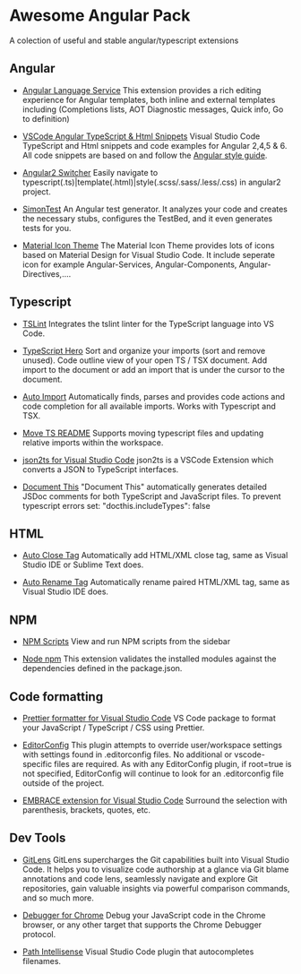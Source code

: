 # Awesome Angular Pack
A colection of useful and stable angular/typescript extensions

## Angular
* [Angular Language Service](https://marketplace.visualstudio.com/items?itemName=Angular.ng-template)
This extension provides a rich editing experience for Angular templates, both inline and external templates including (Completions lists, AOT Diagnostic messages, Quick info, Go to definition)

* [VSCode Angular TypeScript & Html Snippets](https://marketplace.visualstudio.com/items?itemName=Mikael.Angular-BeastCode)
Visual Studio Code TypeScript and Html snippets and code examples for Angular 2,4,5 & 6. All code snippets are based on and follow the [Angular style guide](https://angular.io/docs/ts/latest/guide/style-guide.html).

* [Angular2 Switcher](https://marketplace.visualstudio.com/items?itemName=infinity1207.angular2-switcher)
Easily navigate to typescript(.ts)|template(.html)|style(.scss/.sass/.less/.css) in angular2 project.

* [SimonTest](https://marketplace.visualstudio.com/items?itemName=SimonTest.simontest)
An Angular test generator. It analyzes your code and creates the necessary stubs, configures the TestBed, and it even generates tests for you.

* [Material Icon Theme](https://marketplace.visualstudio.com/items?itemName=PKief.material-icon-theme)
The Material Icon Theme provides lots of icons based on Material Design for Visual Studio Code. It include seperate icon for example Angular-Services, Angular-Components, Angular-Directives,....

## Typescript
* [TSLint](https://marketplace.visualstudio.com/items?itemName=eg2.tslint)
Integrates the tslint linter for the TypeScript language into VS Code.

* [TypeScript Hero](https://marketplace.visualstudio.com/items?itemName=rbbit.typescript-hero)
Sort and organize your imports (sort and remove unused). Code outline view of your open TS / TSX document. Add import to the document or add an import that is under the cursor to the document.

* [Auto Import](https://marketplace.visualstudio.com/items?itemName=steoates.autoimport)
Automatically finds, parses and provides code actions and code completion for all available imports. Works with Typescript and TSX.

* [Move TS README](https://marketplace.visualstudio.com/items?itemName=stringham.move-ts)
Supports moving typescript files and updating relative imports within the workspace.

* [json2ts for Visual Studio Code](https://marketplace.visualstudio.com/items?itemName=GregorBiswanger.json2ts)
json2ts is a VSCode Extension which converts a JSON to TypeScript interfaces.

* [Document This](https://marketplace.visualstudio.com/items?itemName=joelday.docthis)
"Document This" automatically generates detailed JSDoc comments for both TypeScript and JavaScript files. To prevent typescript errors set: "docthis.includeTypes": false

## HTML
* [Auto Close Tag](https://marketplace.visualstudio.com/items?itemName=formulahendry.auto-close-tag)
Automatically add HTML/XML close tag, same as Visual Studio IDE or Sublime Text does.

* [Auto Rename Tag](https://marketplace.visualstudio.com/items?itemName=formulahendry.auto-rename-tag)
Automatically rename paired HTML/XML tag, same as Visual Studio IDE does.

## NPM
* [NPM Scripts](https://marketplace.visualstudio.com/items?itemName=traBpUkciP.vscode-npm-scripts)
View and run NPM scripts from the sidebar

* [Node npm](https://marketplace.visualstudio.com/items?itemName=eg2.vscode-npm-script)
This extension validates the installed modules against the dependencies defined in the package.json.

## Code formatting
* [Prettier formatter for Visual Studio Code](https://marketplace.visualstudio.com/items?itemName=esbenp.prettier-vscode)
VS Code package to format your JavaScript / TypeScript / CSS using Prettier.

* [EditorConfig](https://marketplace.visualstudio.com/items?itemName=EditorConfig.EditorConfig)
This plugin attempts to override user/workspace settings with settings found in .editorconfig files. No additional or vscode-specific files are required. As with any EditorConfig plugin, if root=true is not specified, EditorConfig will continue to look for an .editorconfig file outside of the project.

* [EMBRACE extension for Visual Studio Code](https://marketplace.visualstudio.com/items?itemName=mycelo.embrace[])
Surround the selection with parenthesis, brackets, quotes, etc.

## Dev Tools
* [GitLens](https://marketplace.visualstudio.com/items?itemName=eamodio.gitlens)
GitLens supercharges the Git capabilities built into Visual Studio Code. It helps you to visualize code authorship at a glance via Git blame annotations and code lens, seamlessly navigate and explore Git repositories, gain valuable insights via powerful comparison commands, and so much more.

* [Debugger for Chrome](https://marketplace.visualstudio.com/items?itemName=msjsdiag.debugger-for-chrome)
Debug your JavaScript code in the Chrome browser, or any other target that supports the Chrome Debugger protocol.

* [Path Intellisense](https://marketplace.visualstudio.com/items?itemName=christian-kohler.path-intellisense)
Visual Studio Code plugin that autocompletes filenames.